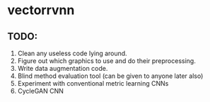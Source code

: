 # vectorrvnn

## TODO: 
1. Clean any useless code lying around.
2. Figure out which graphics to use and do their preprocessing.
3. Write data augmentation code.
4. Blind method evaluation tool (can be given to anyone later also)
5. Experiment with conventional metric learning CNNs
6. CycleGAN CNN
